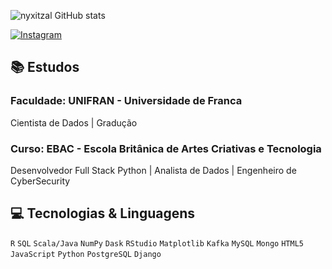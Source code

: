 ![nyxitzal GitHub stats](https://github-readme-stats.vercel.app/api?username=nyxitzal&show_icons=true&theme=tokyonight)

[![Instagram](https://img.shields.io/badge/Instagram-E4405F?style=for-the-badge&logo=instagram&logoColor=white)](https://www.instagram.com/kaykyez/)

## 📚 Estudos

### Faculdade: UNIFRAN - Universidade de Franca
 Cientista de Dados | Gradução

### Curso:  EBAC - Escola Britânica de Artes Criativas e Tecnologia
 Desenvolvedor Full Stack Python
 | Analista de Dados
 | Engenheiro de CyberSecurity

## 💻 Tecnologias & Linguagens

`R` `SQL` `Scala/Java` `NumPy` `Dask`  `RStudio` `Matplotlib` `Kafka` `MySQL` `Mongo`
`HTML5` `JavaScript` `Python` `PostgreSQL` `Django`
